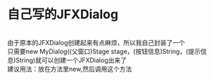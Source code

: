 # 自己写的JFXDialog
<br>由于原本的JFXDialog创建起来有点麻烦，所以我自己封装了一个
<br>只需要new MyDialog((父窗口)Stage stage，(按钮信息)String，(提示信息)String)就可以创建一个JFXDialog出来了
<br>建议用法：放在方法里new,然后调用这个方法
